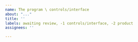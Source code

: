 ```yaml
---
name: The program \ controls/interface
about: "..."
title: ''
labels: awaiting review, -1 controls/interface, -2 product
assignees: ''

---
```



